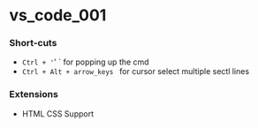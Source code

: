 # vs_code_001

### Short-cuts
- `Ctrl + '`' ` for popping up the cmd
- `Ctrl + Alt + arrow_keys ` for cursor select multiple sectl lines

### Extensions
- HTML CSS Support

